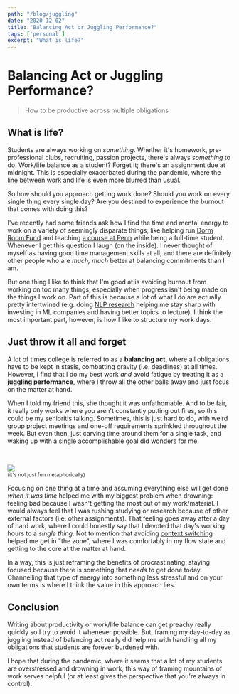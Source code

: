 ```yaml
---
path: "/blog/juggling"
date: "2020-12-02"
title: "Balancing Act or Juggling Performance?"
tags: ['personal']
excerpt: "What is life?"
---
```


# Balancing Act or Juggling Performance?
> How to be productive across multiple obligations

## What is life?
Students are always working on *something*. Whether it's homework, pre-professional clubs, recruiting, passion projects, there's always *something* to do. Work/life balance as a student? Forget it; there's an assignment due at midnight. This is especially exacerbated during the pandemic, where the line between work and life is even more blurred than usual.

So how should you approach getting work done? Should you work on every single thing every single day? Are you destined to experience the burnout that comes with doing this?

I've recently had some friends ask how I find the time and mental energy to work on a variety of seemingly disparate things, like helping run [Dorm Room Fund](https://dormroomfund.com) and teaching [a course at Penn](https://cis192.github.io) while being a full-time student. Whenever I get this question I laugh (on the inside). I never thought of myself as having good time management skills at all, and there are definitely other people who are *much, much* better at balancing commitments than I am. 

But one thing I like to think that I'm good at is avoiding burnout from working on too many things, especially when progress isn't being made on the things I work on. Part of this is because a lot of what I do are actually pretty intertwined (e.g. doing [NLP research](https://kirubarajan.com/research) helping me stay sharp with investing in ML companies and having better topics to lecture). I think the most important part, however, is how I like to structure my work days.


## Just throw it all and forget
A lot of times college is referred to as a **balancing act**, where all obligations have to be kept in stasis, combatting gravity (i.e. deadlines) at all times. However, I find that I do my best work *and* avoid fatigue by treating it as a **juggling performance**, where I throw all the other balls away and just focus on the matter at hand. 

When I told my friend this, she thought it was unfathomable. And to be fair, it really only works where you aren't constantly putting out fires, so this could be my senioritis talking.  Sometimes, this is just hard to do, with weird group project meetings and one-off requirements sprinkled throughout the week. But even then, just carving time around them for a single task, and waking up with a single accomplishable goal did wonders for me. 

<br />

![](https://media.giphy.com/media/S6BFlYf8Puqt3F62Tt/giphy.gif)
<br /><small>(it's not just fun metaphorically)</small>

Focusing on one thing at a time and assuming everything else will get done *when it was time* helped me with my biggest problem when drowning: feeling bad because I wasn't getting the most out of my work/material. I would always feel that I was rushing studying or research because of other external factors (i.e. other assignments). That feeling goes away after a day of hard work, where I could honestly say that I devoted that day's working hours to a *single thing*. Not to mention that avoiding [context switching](https://en.wikipedia.org/wiki/Human_multitasking) helped me get in "the zone", where I was comfortably in my flow state and getting to the core at the matter at hand.

In a way, this is just reframing the benefits of procrastinating: staying focused because there is something that *needs* to get done today. Channelling that type of energy into something less stressful and on your own terms is where I think the value in this approach lies.

## Conclusion
Writing about productivity or work/life balance can get preachy really quickly so I try to avoid it whenever possible. But, framing my day-to-day as juggling instead of balancing act really did help me with handling all my obligations that students are forever burdened with. 

I hope that during the pandemic, where it seems that a lot of my students are overstressed and drowning in work, this way of framing mountains of work serves helpful (or at least gives the perspective that you're always in control).